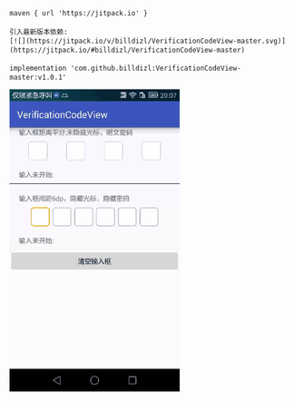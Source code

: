	maven { url 'https://jitpack.io' }

    引入最新版本依赖:
    [![](https://jitpack.io/v/billdizl/VerificationCodeView-master.svg)](https://jitpack.io/#billdizl/VerificationCodeView-master)

	implementation 'com.github.billdizl:VerificationCodeView-master:v1.0.1'

![screenshot_1.0.0.gif](screenshot_1.0.0.gif)
